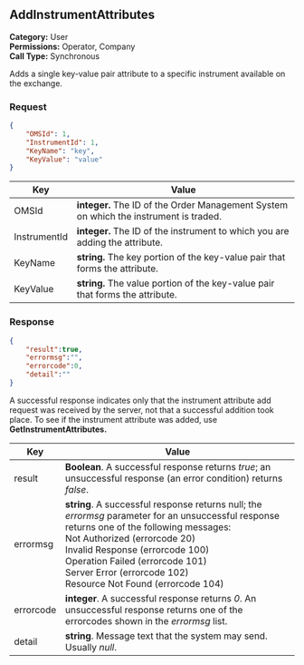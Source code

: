 ## AddInstrumentAttributes

**Category:** User<br />
**Permissions:** Operator, Company<br />
**Call Type:** Synchronous

Adds a single key-value pair attribute to a specific instrument available on the exchange.

### Request

```json
{
    "OMSId": 1,
    "InstrumentId": 1,
    "KeyName": "key",
    "KeyValue": "value"
}
```

| Key          | Value                                                        |
| ------------ | ------------------------------------------------------------ |
| OMSId        | **integer.** The ID of the Order Management System on which the instrument is traded. |
| InstrumentId | **integer.** The ID of the instrument to which you are adding the attribute. |
| KeyName      | **string.** The key portion of the key-value pair that forms the attribute. |
| KeyValue     | **string.** The value portion of the key-value pair that forms the attribute. |

### Response

```json
{
    "result":true,
    "errormsg":"",
    "errorcode":0,
    "detail":""
}
```
A successful response indicates only that the instrument attribute add request was received by the server, not that a successful addition  took place. To see if the instrument  attribute was added, use **GetInstrumentAttributes.**

| Key    | Value                                                        |
| --------- | ------------------------------------------------------------ |
| result    | **Boolean**. A successful response returns *true*; an unsuccessful response (an error condition) returns *false*. |
| errormsg  | **string**. A successful response returns null; the *errormsg* parameter for an unsuccessful response returns one of the following messages:<br />Not Authorized (errorcode 20)<br />Invalid Response (errorcode 100)<br />Operation Failed (errorcode 101)<br />Server Error (errorcode 102)<br />Resource Not Found (errorcode 104) |
| errorcode | **integer**. A successful response returns *0*. An unsuccessful response returns one of the errorcodes shown in the *errormsg* list. |
| detail    | **string**. Message text that the system may send. Usually *null*. |



